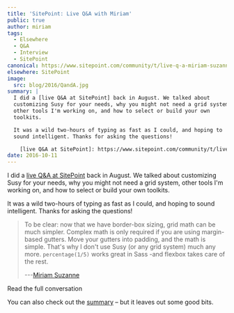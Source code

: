 ```yaml
---
title: 'SitePoint: Live Q&A with Miriam'
public: true
author: miriam
tags:
  - Elsewhere
  - Q&A
  - Interview
  - SitePoint
canonical: https://www.sitepoint.com/community/t/live-q-a-miriam-suzanne-on-susy-and-the-need-for-toolkits-on-18th-aug-2pm-pst/232664
elsewhere: SitePoint
image:
  src: blog/2016/QandA.jpg
summary: |
  I did a [live Q&A at SitePoint] back in August. We talked about
  customizing Susy for your needs, why you might not need a grid system,
  other tools I'm working on, and how to select or build your own
  toolkits.

  It was a wild two-hours of typing as fast as I could, and hoping to
  sound intelligent. Thanks for asking the questions!

    [live Q&A at SitePoint]: https://www.sitepoint.com/community/t/live-q-a-miriam-suzanne-on-susy-and-the-need-for-toolkits-on-18th-aug-2pm-pst/232664
date: 2016-10-11
---
```


I did a [live Q&A at SitePoint] back in August. We talked about
customizing Susy for your needs, why you might not need a grid system,
other tools I'm working on, and how to select or build your own
toolkits.

It was a wild two-hours of typing as fast as I could, and hoping to
sound intelligent. Thanks for asking the questions!

> To be clear: now that we have border-box sizing, grid math can be much
> simpler. Complex math is only required if you are using margin-based
> gutters. Move your gutters into padding, and the math is simple.
> That's why I don't use Susy (or any grid system) much any more.
> `percentage(1/5)` works great in Sass -and flexbox takes care of the
> rest.
>
> ---[Miriam Suzanne][live Q&A at SitePoint]

Read the full conversation

You can also check out the [summary] – but it leaves out some good bits.

  [live Q&A at SitePoint]: https://www.sitepoint.com/community/t/live-q-a-miriam-suzanne-on-susy-and-the-need-for-toolkits-on-18th-aug-2pm-pst/232664
  [summary]: https://www.sitepoint.com/how-to-choose-the-right-css-toolkits-and-frameworks/
